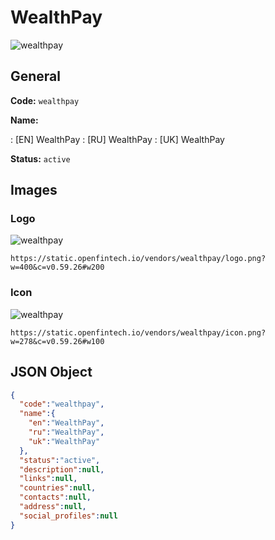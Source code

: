 
# WealthPay 
![wealthpay](https://static.openfintech.io/vendors/wealthpay/logo.png?w=400&c=v0.59.26#w200)  

## General 
 
**Code:** `wealthpay` 
 
**Name:** 
 
:	[EN] WealthPay 
:	[RU] WealthPay 
:	[UK] WealthPay 
 
**Status:** `active` 
 

## Images 

### Logo 
 
![wealthpay](https://static.openfintech.io/vendors/wealthpay/logo.png?w=400&c=v0.59.26#w200)  

```
https://static.openfintech.io/vendors/wealthpay/logo.png?w=400&c=v0.59.26#w200
```  

### Icon 
 
![wealthpay](https://static.openfintech.io/vendors/wealthpay/icon.png?w=278&c=v0.59.26#w100)  

```
https://static.openfintech.io/vendors/wealthpay/icon.png?w=278&c=v0.59.26#w100
```  

## JSON Object 

```json
{
  "code":"wealthpay",
  "name":{
    "en":"WealthPay",
    "ru":"WealthPay",
    "uk":"WealthPay"
  },
  "status":"active",
  "description":null,
  "links":null,
  "countries":null,
  "contacts":null,
  "address":null,
  "social_profiles":null
}
```  
